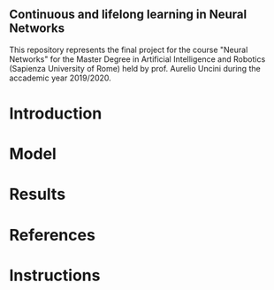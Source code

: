 ## Continuous and lifelong learning in Neural Networks
This repository represents the final project for the course "Neural Networks" for the Master Degree in Artificial Intelligence and Robotics (Sapienza University of Rome) held by prof. Aurelio Uncini during the accademic year 2019/2020. 
# Introduction
# Model
# Results
# References
# Instructions

